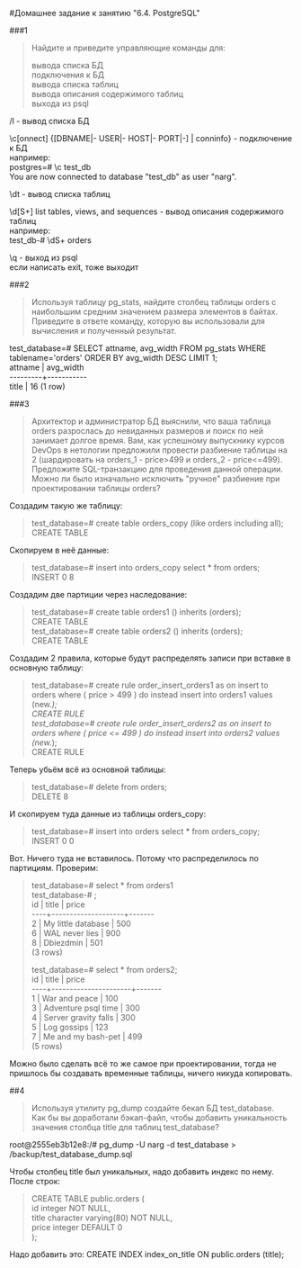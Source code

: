 #Домашнее задание к занятию "6.4. PostgreSQL"

###1
>Найдите и приведите управляющие команды для:
>
>    вывода списка БД  
    подключения к БД  
    вывода списка таблиц  
    вывода описания содержимого таблиц  
    выхода из psql

/l - вывод списка БД

\c[onnect] {[DBNAME|- USER|- HOST|- PORT|-] | conninfo} - подключение к БД  
например:  
postgres=# \c test_db  
You are now connected to database "test_db" as user "narg".

\dt - вывод списка таблиц

 \d[S+]                 list tables, views, and sequences - вывод описания содержимого таблиц  
например:  
test_db-# \dS+ orders

\q - выход из psql  
если написать exit, тоже выходит

###2
>Используя таблицу pg_stats, найдите столбец таблицы orders с наибольшим средним значением размера элементов в байтах.  
Приведите в ответе команду, которую вы использовали для вычисления и полученный результат.

test_database=# SELECT attname, avg_width FROM pg_stats WHERE tablename='orders' ORDER BY avg_width DESC LIMIT 1;  
 attname | avg_width   
---------+-----------  
 title   |        16
(1 row)

###3
>Архитектор и администратор БД выяснили, что ваша таблица orders разрослась до невиданных размеров и поиск по ней занимает долгое время. Вам, как успешному выпускнику курсов DevOps в нетологии предложили провести разбиение таблицы на 2 (шардировать на orders_1 - price>499 и orders_2 - price<=499).  
Предложите SQL-транзакцию для проведения данной операции.  
Можно ли было изначально исключить "ручное" разбиение при проектировании таблицы orders?

Создадим такую же таблицу:
>test_database=# create table orders_copy (like orders including all);  
CREATE TABLE

Скопируем в неё данные:
>test_database=# insert into orders_copy select * from orders;  
INSERT 0 8

Создадим две партиции через наследование:
>test_database=# create table orders1 () inherits (orders);                
CREATE TABLE  
test_database=# create table orders2 () inherits (orders);   
CREATE TABLE

Создадим 2 правила, которые будут распределять записи при вставке в основную таблицу:
>test_database=# create rule order_insert_orders1 as on insert to orders where ( price > 499 ) do instead insert into orders1 values (new.*);  
CREATE RULE  
test_database=# create rule order_insert_orders2 as on insert to orders where ( price <= 499 ) do instead insert into orders2 values (new.*);     
CREATE RULE

Теперь убьём всё из основной таблицы:
>test_database=# delete from orders;  
DELETE 8

И скопируем туда данные из таблицы orders_copy:
>test_database=# insert into orders select * from orders_copy;  
INSERT 0 0

Вот. Ничего туда не вставилось. Потому что распределилось по партициям.
Проверим:
>test_database=# select * from orders1  
test_database-# ;  
 id |       title        | price   
----+--------------------+-------  
  2 | My little database |   500  
  6 | WAL never lies     |   900  
  8 | Dbiezdmin          |   501  
(3 rows)  
>
>test_database=# select * from orders2;  
 id |        title         | price   
----+----------------------+-------  
  1 | War and peace        |   100  
  3 | Adventure psql time  |   300  
  4 | Server gravity falls |   300  
  5 | Log gossips          |   123  
  7 | Me and my bash-pet   |   499  
(5 rows)

Можно было сделать всё то же самое при проектировании, тогда не пришлось бы создавать временные таблицы, ничего никуда копировать.

##4
>Используя утилиту pg_dump создайте бекап БД test_database.  
Как бы вы доработали бэкап-файл, чтобы добавить уникальность значения столбца title для таблиц test_database?

root@2555eb3b12e8:/# pg_dump -U narg -d test_database > /backup/test_database_dump.sql

Чтобы столбец title был уникальных, надо добавить индекс по нему.
После строк:
>CREATE TABLE public.orders (  
    id integer NOT NULL,  
    title character varying(80) NOT NULL,  
    price integer DEFAULT 0  
);  

Надо добавить это:
CREATE INDEX index_on_title ON public.orders (title);
